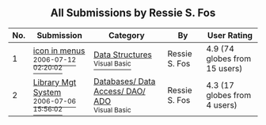 ﻿<div align="center">

## All Submissions by Ressie S\. Fos

</div>

No.  | Submission | Category | By   | User Rating
---- | ---------- | -------- | ---- | -----------
1 | [icon in menus<br /><sup>2006-07-12 02:20:02</sup>](https://github.com/Planet-Source-Code/ressie-s-fos-icon-in-menus__1-65928) | [Data Structures<br /><sup>Visual Basic</sup>](../ByCategory/data-structures__1-33.md) | Ressie S\. Fos | 4.9 (74 globes from 15 users)
2 | [Library Mgt System<br /><sup>2006-07-06 15:56:02</sup>](https://github.com/Planet-Source-Code/ressie-s-fos-library-mgt-system__1-65876) | [Databases/ Data Access/ DAO/ ADO<br /><sup>Visual Basic</sup>](../ByCategory/databases-data-access-dao-ado__1-6.md) | Ressie S\. Fos | 4.3 (17 globes from 4 users)
